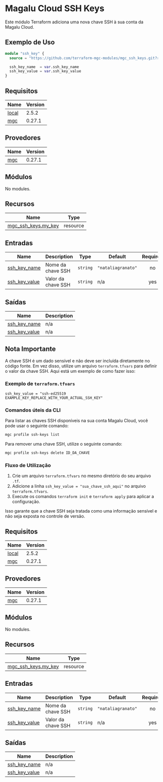 # Magalu Cloud SSH Keys

Este módulo Terraform adiciona uma nova chave SSH à sua conta da Magalu Cloud.

## Exemplo de Uso

```terraform
module "ssh_key" {
  source = "https://github.com/terraform-mgc-modules/mgc_ssh_keys.git?ref=v1.0.0"

  ssh_key_name  = var.ssh_key_name
  ssh_key_value = var.ssh_key_value
}
```

## Requisitos

| Name                                                          | Version |
| ------------------------------------------------------------- | ------- |
| <a name="requirement_local"></a> [local](#requirement\_local) | 2.5.2   |
| <a name="requirement_mgc"></a> [mgc](#requirement\_mgc)       | 0.27.1  |

## Provedores

| Name                                              | Version |
| ------------------------------------------------- | ------- |
| <a name="provider_mgc"></a> [mgc](#provider\_mgc) | 0.27.1  |

## Módulos

No modules.

## Recursos

| Name                                                                                                          | Type     |
| ------------------------------------------------------------------------------------------------------------- | -------- |
| [mgc_ssh_keys.my_key](https://registry.terraform.io/providers/magalucloud/mgc/0.27.1/docs/resources/ssh_keys) | resource |

## Entradas

| Name                                                                          | Description        | Type     | Default            | Required |
| ----------------------------------------------------------------------------- | ------------------ | -------- | ------------------ | :------: |
| <a name="input_ssh_key_name"></a> [ssh\_key\_name](#input\_ssh\_key\_name)    | Nome da chave SSH  | `string` | `"nataliagranato"` |    no    |
| <a name="input_ssh_key_value"></a> [ssh\_key\_value](#input\_ssh\_key\_value) | Valor da chave SSH | `string` | n/a                |   yes    |

## Saídas

| Name                                                                            | Description |
| ------------------------------------------------------------------------------- | ----------- |
| <a name="output_ssh_key_name"></a> [ssh\_key\_name](#output\_ssh\_key\_name)    | n/a         |
| <a name="output_ssh_key_value"></a> [ssh\_key\_value](#output\_ssh\_key\_value) | n/a         |

## Nota Importante

A chave SSH é um dado sensível e não deve ser incluída diretamente no código fonte. Em vez disso, utilize um arquivo `terraform.tfvars` para definir o valor da chave SSH. Aqui está um exemplo de como fazer isso:

### Exemplo de `terraform.tfvars`

```hcl
ssh_key_value = "ssh-ed25519 EXAMPLE_KEY_REPLACE_WITH_YOUR_ACTUAL_SSH_KEY"
```

### Comandos úteis da CLI

Para listar as chaves SSH disponíveis na sua conta Magalu Cloud, você pode usar o seguinte comando:
```bash
mgc profile ssh-keys list
```

Para remover uma chave SSH, utilize o seguinte comando:
```bash
mgc profile ssh-keys delete ID_DA_CHAVE
```

### Fluxo de Utilização

1. Crie um arquivo `terraform.tfvars` no mesmo diretório do seu arquivo `.tf`.
2. Adicione a linha `ssh_key_value = "sua_chave_ssh_aqui"` no arquivo `terraform.tfvars`.
3. Execute os comandos `terraform init` e `terraform apply` para aplicar a configuração.

Isso garante que a chave SSH seja tratada como uma informação sensível e não seja exposta no controle de versão.


## Requisitos

| Name                                                          | Version |
| ------------------------------------------------------------- | ------- |
| <a name="requirement_local"></a> [local](#requirement\_local) | 2.5.2   |
| <a name="requirement_mgc"></a> [mgc](#requirement\_mgc)       | 0.27.1  |

## Provedores

| Name                                              | Version |
| ------------------------------------------------- | ------- |
| <a name="provider_mgc"></a> [mgc](#provider\_mgc) | 0.27.1  |

## Módulos

No modules.

## Recursos

| Name                                                                                                          | Type     |
| ------------------------------------------------------------------------------------------------------------- | -------- |
| [mgc_ssh_keys.my_key](https://registry.terraform.io/providers/magalucloud/mgc/0.27.1/docs/resources/ssh_keys) | resource |

## Entradas

| Name                                                                          | Description        | Type     | Default            | Required |
| ----------------------------------------------------------------------------- | ------------------ | -------- | ------------------ | :------: |
| <a name="input_ssh_key_name"></a> [ssh\_key\_name](#input\_ssh\_key\_name)    | Nome da chave SSH  | `string` | `"nataliagranato"` |    no    |
| <a name="input_ssh_key_value"></a> [ssh\_key\_value](#input\_ssh\_key\_value) | Valor da chave SSH | `string` | n/a                |   yes    |

## Saídas

| Name                                                                            | Description |
| ------------------------------------------------------------------------------- | ----------- |
| <a name="output_ssh_key_name"></a> [ssh\_key\_name](#output\_ssh\_key\_name)    | n/a         |
| <a name="output_ssh_key_value"></a> [ssh\_key\_value](#output\_ssh\_key\_value) | n/a         |
